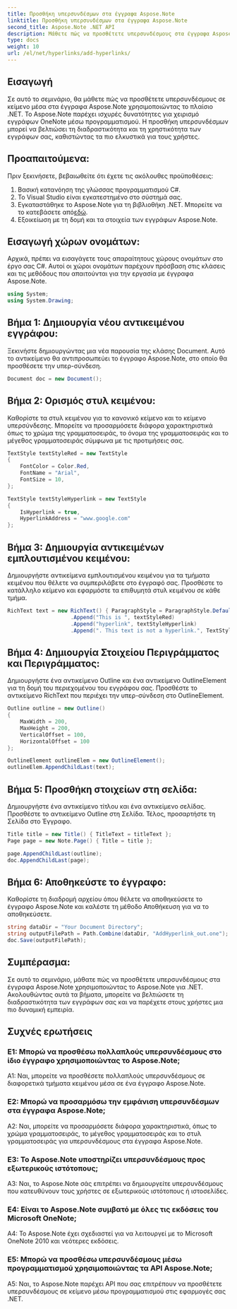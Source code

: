 ```yaml
---
title: Προσθήκη υπερσυνδέσμων στα έγγραφα Aspose.Note
linktitle: Προσθήκη υπερσυνδέσμων στα έγγραφα Aspose.Note
second_title: Aspose.Note .NET API
description: Μάθετε πώς να προσθέτετε υπερσυνδέσμους στα έγγραφα Aspose.Note χρησιμοποιώντας το Aspose.Note για .NET. Βελτιώστε τη διαδραστικότητα του εγγράφου με αυτό το βήμα προς βήμα σεμινάριο.
type: docs
weight: 10
url: /el/net/hyperlinks/add-hyperlinks/
---
```

## Εισαγωγή

Σε αυτό το σεμινάριο, θα μάθετε πώς να προσθέτετε υπερσυνδέσμους σε κείμενο μέσα στα έγγραφα Aspose.Note χρησιμοποιώντας το πλαίσιο .NET. Το Aspose.Note παρέχει ισχυρές δυνατότητες για χειρισμό εγγράφων OneNote μέσω προγραμματισμού. Η προσθήκη υπερσυνδέσμων μπορεί να βελτιώσει τη διαδραστικότητα και τη χρηστικότητα των εγγράφων σας, καθιστώντας τα πιο ελκυστικά για τους χρήστες.

## Προαπαιτούμενα:

Πριν ξεκινήσετε, βεβαιωθείτε ότι έχετε τις ακόλουθες προϋποθέσεις:

1. Βασική κατανόηση της γλώσσας προγραμματισμού C#.
2. Το Visual Studio είναι εγκατεστημένο στο σύστημά σας.
3.  Εγκαταστάθηκε το Aspose.Note για τη βιβλιοθήκη .NET. Μπορείτε να το κατεβάσετε από[εδώ](https://releases.aspose.com/note/net/).
4. Εξοικείωση με τη δομή και τα στοιχεία των εγγράφων Aspose.Note.

## Εισαγωγή χώρων ονομάτων:

Αρχικά, πρέπει να εισαγάγετε τους απαραίτητους χώρους ονομάτων στο έργο σας C#. Αυτοί οι χώροι ονομάτων παρέχουν πρόσβαση στις κλάσεις και τις μεθόδους που απαιτούνται για την εργασία με έγγραφα Aspose.Note.

```csharp
using System;
using System.Drawing;
```

## Βήμα 1: Δημιουργία νέου αντικειμένου εγγράφου:

Ξεκινήστε δημιουργώντας μια νέα παρουσία της κλάσης Document. Αυτό το αντικείμενο θα αντιπροσωπεύει το έγγραφο Aspose.Note, στο οποίο θα προσθέσετε την υπερ-σύνδεση.

```csharp
Document doc = new Document();
```

## Βήμα 2: Ορισμός στυλ κειμένου:

Καθορίστε τα στυλ κειμένου για το κανονικό κείμενο και το κείμενο υπερσύνδεσης. Μπορείτε να προσαρμόσετε διάφορα χαρακτηριστικά όπως το χρώμα της γραμματοσειράς, το όνομα της γραμματοσειράς και το μέγεθος γραμματοσειράς σύμφωνα με τις προτιμήσεις σας.

```csharp
TextStyle textStyleRed = new TextStyle
{
    FontColor = Color.Red,
    FontName = "Arial",
    FontSize = 10,
};

TextStyle textStyleHyperlink = new TextStyle
{
    IsHyperlink = true,
    HyperlinkAddress = "www.google.com"
};
```

## Βήμα 3: Δημιουργία αντικειμένων εμπλουτισμένου κειμένου:

Δημιουργήστε αντικείμενα εμπλουτισμένου κειμένου για τα τμήματα κειμένου που θέλετε να συμπεριλάβετε στο έγγραφό σας. Προσθέστε το κατάλληλο κείμενο και εφαρμόστε τα επιθυμητά στυλ κειμένου σε κάθε τμήμα.

```csharp
RichText text = new RichText() { ParagraphStyle = ParagraphStyle.Default }
                    .Append("This is ", textStyleRed)
                    .Append("hyperlink", textStyleHyperlink)
                    .Append(". This text is not a hyperlink.", TextStyle.Default);
```

## Βήμα 4: Δημιουργία Στοιχείου Περιγράμματος και Περιγράμματος:

Δημιουργήστε ένα αντικείμενο Outline και ένα αντικείμενο OutlineElement για τη δομή του περιεχομένου του εγγράφου σας. Προσθέστε το αντικείμενο RichText που περιέχει την υπερ-σύνδεση στο OutlineElement.

```csharp
Outline outline = new Outline()
{
    MaxWidth = 200,
    MaxHeight = 200,
    VerticalOffset = 100,
    HorizontalOffset = 100
};

OutlineElement outlineElem = new OutlineElement();
outlineElem.AppendChildLast(text);
```

## Βήμα 5: Προσθήκη στοιχείων στη σελίδα:

Δημιουργήστε ένα αντικείμενο τίτλου και ένα αντικείμενο σελίδας. Προσθέστε το αντικείμενο Outline στη Σελίδα. Τέλος, προσαρτήστε τη Σελίδα στο Έγγραφο.

```csharp
Title title = new Title() { TitleText = titleText };
Page page = new Note.Page() { Title = title };

page.AppendChildLast(outline);
doc.AppendChildLast(page);
```

## Βήμα 6: Αποθηκεύστε το έγγραφο:

Καθορίστε τη διαδρομή αρχείου όπου θέλετε να αποθηκεύσετε το έγγραφο Aspose.Note και καλέστε τη μέθοδο Αποθήκευση για να το αποθηκεύσετε.

```csharp
string dataDir = "Your Document Directory";
string outputFilePath = Path.Combine(dataDir, "AddHyperlink_out.one");
doc.Save(outputFilePath);
```

## Συμπέρασμα:

Σε αυτό το σεμινάριο, μάθατε πώς να προσθέτετε υπερσυνδέσμους στα έγγραφα Aspose.Note χρησιμοποιώντας το Aspose.Note για .NET. Ακολουθώντας αυτά τα βήματα, μπορείτε να βελτιώσετε τη διαδραστικότητα των εγγράφων σας και να παρέχετε στους χρήστες μια πιο δυναμική εμπειρία.

## Συχνές ερωτήσεις

### Ε1: Μπορώ να προσθέσω πολλαπλούς υπερσυνδέσμους στο ίδιο έγγραφο χρησιμοποιώντας το Aspose.Note;

A1: Ναι, μπορείτε να προσθέσετε πολλαπλούς υπερσυνδέσμους σε διαφορετικά τμήματα κειμένου μέσα σε ένα έγγραφο Aspose.Note.

### Ε2: Μπορώ να προσαρμόσω την εμφάνιση υπερσυνδέσμων στα έγγραφα Aspose.Note;

A2: Ναι, μπορείτε να προσαρμόσετε διάφορα χαρακτηριστικά, όπως το χρώμα γραμματοσειράς, το μέγεθος γραμματοσειράς και το στυλ γραμματοσειράς για υπερσυνδέσμους στα έγγραφα Aspose.Note.

### Ε3: Το Aspose.Note υποστηρίζει υπερσυνδέσμους προς εξωτερικούς ιστότοπους;

A3: Ναι, το Aspose.Note σάς επιτρέπει να δημιουργείτε υπερσυνδέσμους που κατευθύνουν τους χρήστες σε εξωτερικούς ιστότοπους ή ιστοσελίδες.

### Ε4: Είναι το Aspose.Note συμβατό με όλες τις εκδόσεις του Microsoft OneNote;

A4: Το Aspose.Note έχει σχεδιαστεί για να λειτουργεί με το Microsoft OneNote 2010 και νεότερες εκδόσεις.

### Ε5: Μπορώ να προσθέσω υπερσυνδέσμους μέσω προγραμματισμού χρησιμοποιώντας τα API Aspose.Note;

A5: Ναι, το Aspose.Note παρέχει API που σας επιτρέπουν να προσθέτετε υπερσυνδέσμους σε κείμενο μέσω προγραμματισμού στις εφαρμογές σας .NET.